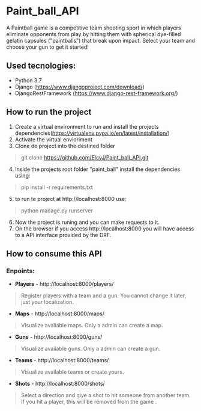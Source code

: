 # Paint_ball_API

A Paintball game is a competitive team shooting sport in which players eliminate 
opponents from play by hitting them with spherical dye-filled gelatin capsules 
("paintballs") that break upon impact.
Select your team and choose your gun to get it started!

## Used tecnologies:

* Python 3.7
* Django (https://www.djangoproject.com/download/)
* DjangoRestFramework (https://www.django-rest-framework.org/)

## How to run the project

1. Create a virtual environment to run and install the projects dependencies(https://virtualenv.pypa.io/en/latest/installation/)
2. Activate the virtual envioriment
3. Clone de project into the destined folder 
> git clone https://github.com/ElcyJ/Paint_ball_API.git
4. Inside the projects root folder "paint_ball" install the dependencies using:
> pip install -r requirements.txt
5. to run te project at http://localhost:8000 use:
> python manage.py runserver
6. Now the project is runing and you can make requests to it.
7. On the browser if you access http://localhost:8000 you will have access to a API interface provided by the DRF.

## How to consume this API

### Enpoints:

* **Players** - http://localhost:8000/players/
> Register players with a team and a gun.
> You cannot change it later, just your localization.
* **Maps** - http://localhost:8000/maps/
> Visualize available maps.
> Only a admin can create a map.
* **Guns** - http://localhost:8000/guns/
> Visualize available guns.
> Only a admin can create a gun.
* **Teams** - http://localhost:8000/teams/
> Visualize available teams or create yours.
* **Shots** - http://localhost:8000/shots/
> Select a direction and give a shot to hit someone from another team.
> If you hit a player, this will be removed from the game .
